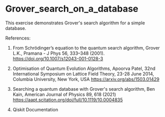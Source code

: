 # Grover_search_on_a_database
This exercise demonstrates Grover's search algorithm for a simple database.

References:

1) From Schrödinger’s equation to the quantum search algorithm, Grover L.K., Pramana - J Phys 56, 333–348 (2001).
   https://doi.org/10.1007/s12043-001-0128-3

2) Optimisation of Quantum Evolution Algorithms, Apoorva Patel, 32nd International Symposium on Lattice Field Theory, 23-28 June 2014, Columbia University, New York, USA
   https://arxiv.org/abs/1503.01429

3) Searching a quantum database with Grover's search algorithm, Ben Kain, American Journal of Physics 89, 618 (2021)
   https://aapt.scitation.org/doi/full/10.1119/10.0004835
   
4) Qiskit Documentation   
